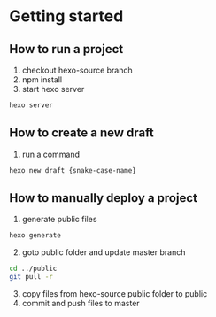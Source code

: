 # Getting started

## How to run a project
1. checkout hexo-source branch
2. npm install
3. start hexo server 
```bash
hexo server
```

## How to create a new draft
1. run a command
```bash
hexo new draft {snake-case-name}
```

## How to manually deploy a project
1. generate public files
```bash
hexo generate
```
2. goto public folder and update master branch
```bash
cd ../public
git pull -r
```
3. copy files from hexo-source public folder to public
4. commit and push files to master
